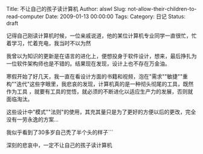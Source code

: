 Title: 不让自己的孩子读计算机
Author: alswl
Slug: not-allow-their-children-to-read-computer
Date: 2009-01-13 00:00:00
Tags: 
Category: 日记
Status: draft

记得自己刚读计算机时候，一位亲戚说道，他的某位计算机专业同学一直很忙，忙着学习，忙着充电，我当时不以为然

我曾以为知识的更新是在语言的进化上，便想投身于软件设计，想来，最后挣扎为一位软件架构师也是不错的。结果现在发现，设计上也不存在万金油。

寒假开始了好几天，我一直在看设计方面的书籍和视频，泡在"需求""敏捷""重构""迭代"这些字眼里，我悲哀的发现，计算机真的是一种彻头彻尾的工具，既然作为工具
，就要有工具的觉悟，就必须的不断进化以适应生产力的发展，否则就面临淘汰。

这些设计中"模式""法则"的使用，其充其量只是为了更好的方便以后的更改，完全没有一劳永逸的方案...

我似乎看到了30多岁自己秃了半个头的样子```

深刻的悲哀中，一定不让自己的孩子读计算机

